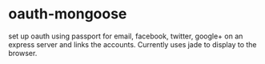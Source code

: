 # oauth-mongoose
set up oauth using passport for email, facebook, twitter, google+ on an express server and links the accounts. Currently uses jade to display to the browser.
